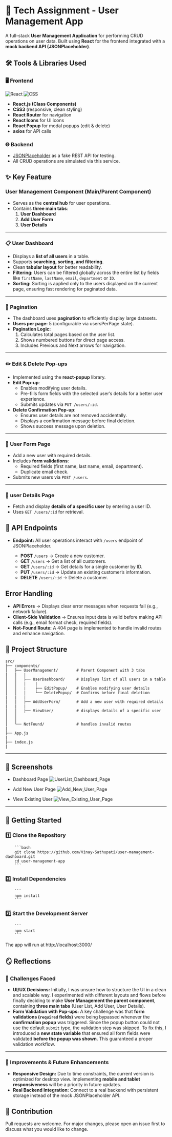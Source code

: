 # 🚀 Tech Assignment - User Management App 
A full-stack **User Management Application** for performing CRUD operations on user data.
Built using **React** for the frontend integrated with a **mock backend API (JSONPlaceholder)**.


## 🛠 Tools & Libraries Used

### 🖥️ Frontend
![React](https://img.shields.io/badge/Frontend-React-blue)
![CSS](https://img.shields.io/badge/Styling-CSS3-blueviolet)
- **React.js (Class Components)**  
- **CSS3** (responsive, clean styling)  
- **React Router** for navigation  
- **React Icons** for UI icons  
- **React Popup** for modal popups (edit & delete)  
- **axios** for API calls

### 🌐 Backend
- [JSONPlaceholder](https://jsonplaceholder.typicode.com/) as a fake REST API for testing.  
- All CRUD operations are simulated via this service.


## ✨ Key Feature

### User Management Component (Main/Parent Component)
- Serves as the **central hub** for user operations.
- Contains **three main tabs**:
  1. **User Dashboard**
  2. **Add User Form** 
  3. **User Details**

---
### 📋 User Dashboard
- Displays a **list of all users**  in a table.
- Supports **searching, sorting, and filtering**.
- Clean **tabular layout** for better readability.
- **Filtering:** Users can be filtered globally across the entire list by fields like `firstName`, `lastName`, `email`, `department` or `ID`.
- **Sorting:** Sorting is applied only to the users displayed on the current page, ensuring fast rendering for paginated data.

---
### 📂 Pagination
- The dashboard uses **pagination** to efficiently display large datasets.
- **Users per page:** 5 (configurable via usersPerPage state).
- **Pagination Logic:**
    1. Calculates total pages based on the user list.
    2. Shows numbered buttons for direct page access.
    3. Includes Previous and Next arrows for navigation.

---
### ✏️ Edit & Delete Pop-ups
- Implemented using the **react-popup** library.
- **Edit Pop-up**:
  - Enables modifying user details.
  - Pre-fills form fields with the selected user’s details for a better user experience.
  - Submits updates via `PUT /users/:id`.
- **Delete Confirmation Pop-up**:
  - Ensures user details are not removed accidentally.
  - Displays a confirmation message before final deletion.
  - Shows success message upon deletion.

---
### 📝 User Form Page
-  Add a new user with required details.
- Includes **form validations**:
  - Required fields (first name, last name, email, department).
  - Duplicate email check.
- Submits new users via `POST /users`.

---
### 👤 user Details Page
- Fetch and display **details of a specific user** by entering a user ID.
- Uses `GET /users/:id` for retrieval.


## 🔌 API Endpoints

- **Endpoint:** All user operations interact with `/users` endpoint of JSONPlaceholder.

    - **POST** `/users` → Create a new customer.
    - **GET** `/users` → Get a list of all customers.
    - **GET** `/users/:id` → Get details for a single customer by ID.
    - **PUT** `/users/:id` → Update an existing customer’s information.
    - **DELETE** `/users/:id` → Delete a customer.


## Error Handling
- **API Errors** → Displays clear error messages when requests fail (e.g., network failure).  
- **Client-Side Validation** → Ensures input data is valid before making API calls (e.g., email format check, required fields).
- **Not-Found Route:** A 404 page is implemented to handle invalid routes and enhance navigation.

## 📂 Project Structure

```
src/
├── components/
│   ├── UserManagement/        # Parent Component with 3 tabs
|   |   |
│   │   ├── UserDashboard/     # Displays list of all users in a table
│   │   |    |
│   │   |    ├── EditPopup/    # Enables modifying user details
│   │   |    └── DeletePopup/  # Confirms before final deletion
|   |   |
│   │   ├── AddUserForm/       # Add a new user with required details
|   |   |       
│   │   ├── ViewUser/          # displays details of a specific user
│   │   
│   │       
│   └── NotFound/              # handles invalid routes
|
├── App.js
|
├── index.js
|
```
---

## 📸 Screenshots

- Dashboard Page
![UserList_Dashboard_Page](public/images/dashboard.jpg)

- Add New User Page
![Add_New_User_Page](public/images/add_new_user_page.jpg)

- View Existing User
![View_Existing_User_Page](public/images/view_exisiting_user_page.jpg)


---
## 🚦 Getting Started

### 1️⃣ Clone the Repository  
        ```bash
        git clone https://github.com/Vinay-Sathupati/user-management-dashboard.git
        cd user-management-app
        ```
### 2️⃣ Install Dependencies
        ```
        npm install
        ```
### 3️⃣ Start the Development Server
        ```
        npm start
        ```

The app will run at http://localhost:3000/

## 🪞 Reflections

### 🔧 Challenges Faced  
- **UI/UX Decisions:** Initially, I was unsure how to structure the UI in a clean and scalable way. I experimented with different layouts and flows before finally deciding to make **User Management the parent component**, containing **three main tabs** (User List, Add User, User Details).
- **Form Validation with Pop-ups:** A key challenge was that **form validations (`required` fields)** were being bypassed whenever the **confirmation popup** was triggered. Since the popup button could not use the default `submit` type, the validation step was skipped. To fix this, I introduced a **new state variable** that ensured all form fields were validated **before the popup was shown**. This guaranteed a proper validation workflow.

---

### 🚀 Improvements & Future Enhancements
- **Responsive Design:** Due to time constraints, the current version is optimized for desktop view. Implementing **mobile and tablet responsiveness** will be a priority in future updates.
- **Real Backend Integration:** Connect to a real backend with persistent storage instead of the mock JSONPlaceholder API.

## 🎁 Contribution
Pull requests are welcome. For major changes, please open an issue first to discuss what you would like to change.